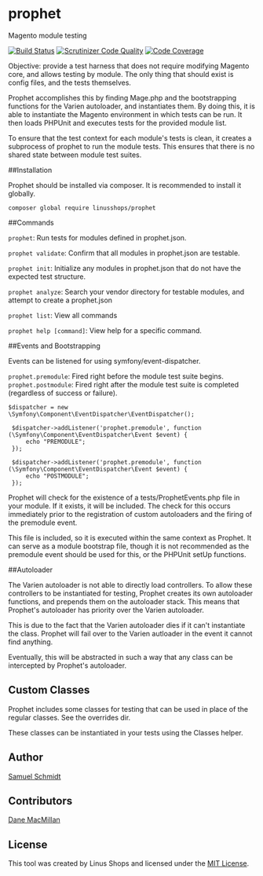 # prophet
Magento module testing

[![Build Status](https://travis-ci.org/linusshops/prophet.svg)](https://travis-ci.org/linusshops/prophet)
[![Scrutinizer Code Quality](https://scrutinizer-ci.com/g/linusshops/prophet/badges/quality-score.png?b=master)](https://scrutinizer-ci.com/g/linusshops/prophet/?branch=master)
[![Code Coverage](https://scrutinizer-ci.com/g/linusshops/prophet/badges/coverage.png?b=develop)](https://scrutinizer-ci.com/g/linusshops/prophet/?branch=develop)

Objective: provide a test harness that does not require modifying Magento core,
and allows testing by module.  The only thing that should exist is config files,
and the tests themselves.

Prophet accomplishes this by finding Mage.php and the bootstrapping functions
for the Varien autoloader, and instantiates them. By doing this, it is able to
instantiate the Magento environment in which tests can be run. It then loads
PHPUnit and executes tests for the provided module list.

To ensure that the test context for each module's tests is clean, it creates
a subprocess of prophet to run the module tests.  This ensures that there is no
shared state between module test suites.

##Installation

Prophet should be installed via composer.  It is recommended to install it globally.

`composer global require linusshops/prophet`

##Commands

`prophet`: Run tests for modules defined in prophet.json.

`prophet validate`: Confirm that all modules in prophet.json are testable.

`prophet init`: Initialize any modules in prophet.json that do not have the expected test structure.

`prophet analyze`: Search your vendor directory for testable modules, and attempt to create a prophet.json

`prophet list`: View all commands

`prophet help [command]`: View help for a specific command.

##Events and Bootstrapping

Events can be listened for using symfony/event-dispatcher.

`prophet.premodule`: Fired right before the module test suite begins.
`prophet.postmodule`: Fired right after the module test suite is completed (regardless of success or failure).

```
$dispatcher = new \Symfony\Component\EventDispatcher\EventDispatcher();

 $dispatcher->addListener('prophet.premodule', function (\Symfony\Component\EventDispatcher\Event $event) {
     echo "PREMODULE";
 });

 $dispatcher->addListener('prophet.premodule', function (\Symfony\Component\EventDispatcher\Event $event) {
     echo "POSTMODULE";
 });
```

Prophet will check for the existence of a tests/ProphetEvents.php file in your module. If it exists, it
will be included.  The check for this occurs immediately prior to the registration of custom autoloaders
and the firing of the premodule event.

This file is included, so it is executed within the same context as Prophet. It can serve as a module
bootstrap file, though it is not recommended as the premodule event should be used for this, or
the PHPUnit setUp functions.

##Autoloader

The Varien autoloader is not able to directly load controllers.  To allow these controllers to be
instantiated for testing, Prophet creates its own autoloader functions, and prepends them
on the autoloader stack.  This means that Prophet's autoloader has priority over the Varien autoloader.

This is due to the fact that the Varien autoloader dies if it can't instantiate the class.  Prophet
will fail over to the Varien autloader in the event it cannot find anything.

Eventually, this will be abstracted in such a way that any class can be intercepted by Prophet's autoloader.

## Custom Classes

Prophet includes some classes for testing that can be used in place of the regular classes.  See the overrides dir.

These classes can be instantiated in your tests using the Classes helper.

## Author

[Samuel Schmidt](https://github.com/dersam)

## Contributors

[Dane MacMillan](https://github.com/danemacmillan)

## License

This tool was created by Linus Shops and licensed under the [MIT License](http://opensource.org/licenses/MIT).
